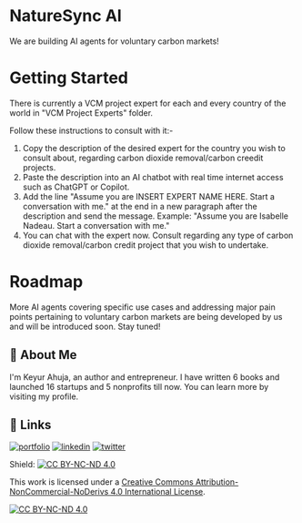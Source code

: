 # NatureSync AI
We are building AI agents for voluntary carbon markets!

# Getting Started
There is currently a VCM project expert for each and every country of the world in "VCM Project Experts" folder.

Follow these instructions to consult with it:-

1. Copy the description of the desired expert for the country you wish to consult about, regarding carbon dioxide removal/carbon creedit projects.
2. Paste the description into an AI chatbot with real time internet access such as ChatGPT or Copilot.
3. Add the line "Assume you are INSERT EXPERT NAME HERE. Start a conversation with me." at the end in a new paragraph after the description and send the message. Example: "Assume you are Isabelle Nadeau. Start a conversation with me."
4. You can chat with the expert now. Consult regarding any type of carbon dioxide removal/carbon credit project that you wish to undertake.

# Roadmap
More AI agents covering specific use cases and addressing major pain points pertaining to voluntary carbon markets are being developed by us and will be introduced soon. Stay tuned! 

## 🚀 About Me
I'm Keyur Ahuja, an author and entrepreneur. I have written 6 books and launched 16 startups and 5 nonprofits till now. You can learn more by visiting my profile.

## 🔗 Links
[![portfolio](https://img.shields.io/badge/my_portfolio-000?style=for-the-badge&logo=ko-fi&logoColor=white)](https://keyurahuja.com/)
[![linkedin](https://img.shields.io/badge/linkedin-0A66C2?style=for-the-badge&logo=linkedin&logoColor=white)](https://www.linkedin.com/in/keyur-ahuja/)
[![twitter](https://img.shields.io/badge/twitter-1DA1F2?style=for-the-badge&logo=twitter&logoColor=white)](https://twitter.com/KeyurAhuja)

Shield: [![CC BY-NC-ND 4.0][cc-by-nc-nd-shield]][cc-by-nc-nd]

This work is licensed under a
[Creative Commons Attribution-NonCommercial-NoDerivs 4.0 International License][cc-by-nc-nd].

[![CC BY-NC-ND 4.0][cc-by-nc-nd-image]][cc-by-nc-nd]

[cc-by-nc-nd]: http://creativecommons.org/licenses/by-nc-nd/4.0/
[cc-by-nc-nd-image]: https://licensebuttons.net/l/by-nc-nd/4.0/88x31.png
[cc-by-nc-nd-shield]: https://img.shields.io/badge/License-CC%20BY--NC--ND%204.0-lightgrey.svg
